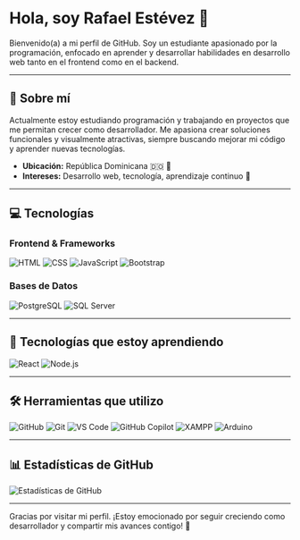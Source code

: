 # Hola, soy Rafael Estévez 👋

Bienvenido(a) a mi perfil de GitHub. Soy un estudiante apasionado por la programación, enfocado en aprender y desarrollar habilidades en desarrollo web tanto en el frontend como en el backend.

---

## 🌟 Sobre mí
Actualmente estoy estudiando programación y trabajando en proyectos que me permitan crecer como desarrollador. Me apasiona crear soluciones funcionales y visualmente atractivas, siempre buscando mejorar mi código y aprender nuevas tecnologías.

- **Ubicación:** República Dominicana 🇩🇴 📍
- **Intereses:** Desarrollo web, tecnología, aprendizaje continuo 🎯

---

## 💻 Tecnologías

### Frontend & Frameworks
![HTML](https://img.shields.io/badge/HTML5-E34F26?style=for-the-badge&logo=html5&logoColor=white) ![CSS](https://img.shields.io/badge/CSS3-1572B6?style=for-the-badge&logo=css3&logoColor=white) ![JavaScript](https://img.shields.io/badge/JavaScript-F7DF1E?style=for-the-badge&logo=javascript&logoColor=black) ![Bootstrap](https://img.shields.io/badge/Bootstrap-563D7C?style=for-the-badge&logo=bootstrap&logoColor=white)

### Bases de Datos
![PostgreSQL](https://img.shields.io/badge/PostgreSQL-336791?style=for-the-badge&logo=postgresql&logoColor=white) ![SQL Server](https://img.shields.io/badge/SQL_Server-CC2927?style=for-the-badge&logo=microsoft-sql-server&logoColor=white)

---

## 🚀 Tecnologías que estoy aprendiendo
![React](https://img.shields.io/badge/React-61DAFB?style=for-the-badge&logo=react&logoColor=black) ![Node.js](https://img.shields.io/badge/Node.js-339933?style=for-the-badge&logo=node.js&logoColor=white)

---

## 🛠️ Herramientas que utilizo
![GitHub](https://img.shields.io/badge/GitHub-181717?style=for-the-badge&logo=github&logoColor=white) ![Git](https://img.shields.io/badge/Git-F05032?style=for-the-badge&logo=git&logoColor=white) ![VS Code](https://img.shields.io/badge/VS_Code-007ACC?style=for-the-badge&logo=visual-studio-code&logoColor=white) ![GitHub Copilot](https://img.shields.io/badge/Copilot-000000?style=for-the-badge&logo=github&logoColor=white) ![XAMPP](https://img.shields.io/badge/XAMPP-FB7A24?style=for-the-badge&logo=xampp&logoColor=white) ![Arduino](https://img.shields.io/badge/Arduino-00979D?style=for-the-badge&logo=arduino&logoColor=white)

---

## 📊 Estadísticas de GitHub
![Estadísticas de GitHub](https://github-readme-stats.vercel.app/api?username=rafaelestevezdev&show_icons=true&theme=minimal)

---

Gracias por visitar mi perfil. ¡Estoy emocionado por seguir creciendo como desarrollador y compartir mis avances contigo! 🌱
